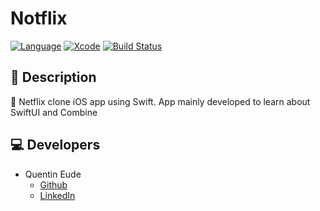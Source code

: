 # Notflix
[![Language](https://img.shields.io/badge/Swift-5.1-brightgreen.svg)](http://swift.org)
[![Xcode](https://img.shields.io/badge/Xcode-11.3.1-brightgreen.svg)](https://developer.apple.com/download/more/)
[![Build Status](https://app.bitrise.io/app/1734c659d04cb40d/status.svg?token=1f6EP2xH-PClzMpxi8cOfQ&branch=develop)](https://app.bitrise.io/app/1734c659d04cb40d)

## 📖 Description
📱 Netflix clone iOS app using Swift. App mainly developed to learn about SwiftUI and Combine

## 💻 Developers
* Quentin Eude
    * [Github](https://github.com/qeude)
    * [LinkedIn](https://www.linkedin.com/in/quentineude/)

